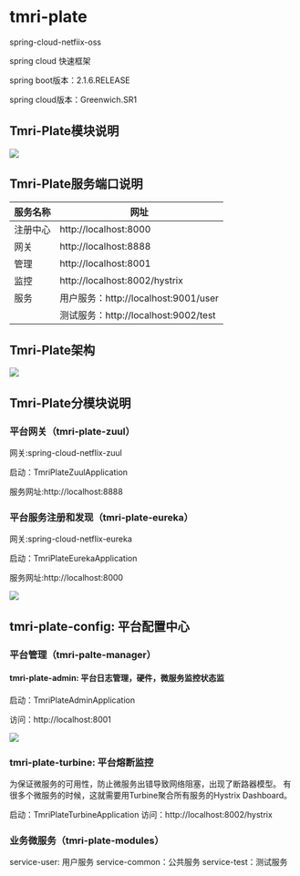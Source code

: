 # tmri-plate

spring-cloud-netfiix-oss

spring cloud 快速框架

spring boot版本：2.1.6.RELEASE

spring cloud版本：Greenwich.SR1

## Tmri-Plate模块说明

![](http://temp.oasestea.com/Fruf5juRqdDs2CGlg1hR56wMEsCc)

## Tmri-Plate服务端口说明 

|服务名称|网址|
|--|--|
|注册中心|http://localhost:8000|
|网关|http://localhost:8888|
|管理|http://localhost:8001
|监控|http://localhost:8002/hystrix
|服务|用户服务：http://localhost:9001/user
|   |测试服务：http://localhost:9002/test

## Tmri-Plate架构
 
 ![](http://temp.oasestea.com/Fj6b-WOM6LdaXp_x0-RRiaSVVKjj)

## Tmri-Plate分模块说明

### 平台网关（tmri-plate-zuul）

网关:spring-cloud-netflix-zuul

启动：TmriPlateZuulApplication

服务网址:http://localhost:8888


### 平台服务注册和发现（tmri-plate-eureka）

网关:spring-cloud-netflix-eureka

启动：TmriPlateEurekaApplication

服务网址:http://localhost:8000

![](http://temp.oasestea.com/Fv6D_4JCF0Vmugejl_YTbEwvDoWo)
 
## tmri-plate-config: 平台配置中心

### 平台管理（tmri-palte-manager）

#### tmri-plate-admin: 平台日志管理，硬件，微服务监控状态监

启动：TmriPlateAdminApplication

访问：http://localhost:8001

 ![](http://temp.oasestea.com/FkkD5WN3uno92fF_CJa_GOo0nOTg)

### tmri-plate-turbine: 平台熔断监控

为保证微服务的可用性，防止微服务出错导致网络阻塞，出现了断路器模型。
有很多个微服务的时候，这就需要用Turbine聚合所有服务的Hystrix Dashboard。

启动：TmriPlateTurbineApplication
访问：http://localhost:8002/hystrix

### 业务微服务（tmri-plate-modules）

service-user: 用户服务
service-common：公共服务
service-test：测试服务



